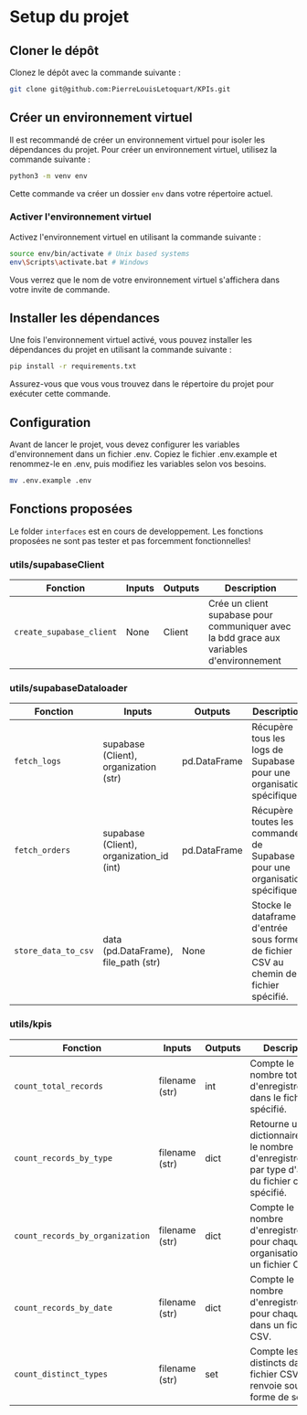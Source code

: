 # Setup du projet

## Cloner le dépôt

Clonez le dépôt avec la commande suivante :

```sh
git clone git@github.com:PierreLouisLetoquart/KPIs.git
```

## Créer un environnement virtuel

Il est recommandé de créer un environnement virtuel pour isoler les dépendances du projet. Pour créer un environnement virtuel, utilisez la commande suivante :

```sh
python3 -m venv env
```

Cette commande va créer un dossier `env` dans votre répertoire actuel.

### Activer l'environnement virtuel

Activez l'environnement virtuel en utilisant la commande suivante :

```sh
source env/bin/activate # Unix based systems
env\Scripts\activate.bat # Windows
```

Vous verrez que le nom de votre environnement virtuel s'affichera dans votre invite de commande.

## Installer les dépendances

Une fois l'environnement virtuel activé, vous pouvez installer les dépendances du projet en utilisant la commande suivante :

```sh
pip install -r requirements.txt
```

Assurez-vous que vous vous trouvez dans le répertoire du projet pour exécuter cette commande.

## Configuration

Avant de lancer le projet, vous devez configurer les variables d'environnement dans un fichier .env. Copiez le fichier .env.example et renommez-le en .env, puis modifiez les variables selon vos besoins.

```sh
mv .env.example .env
```

## Fonctions proposées

Le folder `interfaces` est en cours de developpement. Les fonctions proposées ne sont pas tester et pas forcemment fonctionnelles!

### utils/supabaseClient

| Fonction | Inputs | Outputs | Description |
| --- | --- | --- | --- |
| `create_supabase_client` | None | Client | Crée un client supabase pour communiquer avec la bdd grace aux variables d'environnement |

### utils/supabaseDataloader

| Fonction | Inputs | Outputs | Description |
| --- | --- | --- | --- |
| `fetch_logs` | supabase (Client), organization (str) | pd.DataFrame | Récupère tous les logs de Supabase pour une organisation spécifique. |
| `fetch_orders` | supabase (Client), organization_id (int) | pd.DataFrame | Récupère toutes les commandes de Supabase pour une organisation spécifique. |
| `store_data_to_csv` | data (pd.DataFrame), file_path (str) | None | Stocke le dataframe d'entrée sous forme de fichier CSV au chemin de fichier spécifié. |

### utils/kpis

| Fonction                      | Inputs            | Outputs                                | Description                                                                                                |
| -----------------------------|------------------|----------------------------------------| -----------------------------------------------------------------------------------------------------------|
| `count_total_records`           | filename (str)    | int                                    | Compte le nombre total d'enregistrements dans le fichier spécifié.                                         |
| `count_records_by_type`         | filename (str)    | dict                                   | Retourne un dictionnaire avec le nombre d'enregistrements par type d'action du fichier csv spécifié.      |
| `count_records_by_organization` | filename (str)    | dict                                   | Compte le nombre d'enregistrements pour chaque organisation dans un fichier CSV.                           |
| `count_records_by_date`         | filename (str)    | dict                                   | Compte le nombre d'enregistrements pour chaque date dans un fichier CSV.                                   |
| `count_distinct_types`          | filename (str)    | set                                    | Compte les types distincts dans un fichier CSV et les renvoie sous forme de set.                            |
